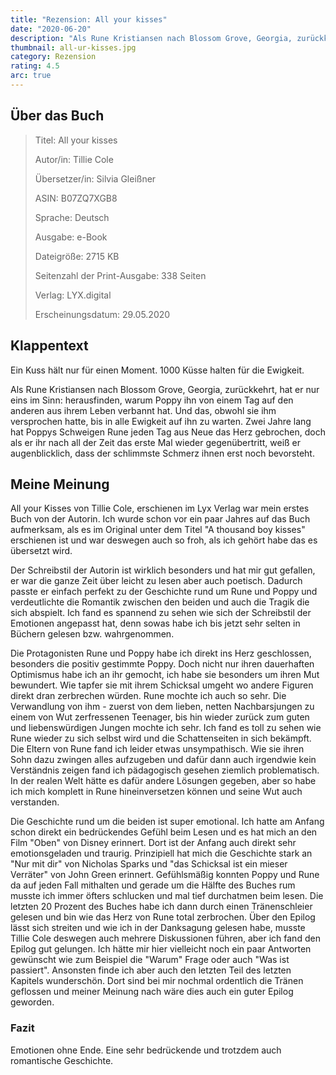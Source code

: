 ```yaml
---
title: "Rezension: All your kisses"
date: "2020-06-20"
description: "Als Rune Kristiansen nach Blossom Grove, Georgia, zurückkehrt, hat er nur eins im Sinn: herausfinden, warum Poppy ihn von einem Tag auf den anderen aus ihrem Leben verbannt hat. Und das, obwohl sie ihm versprochen hatte, bis in alle Ewigkeit auf ihn zu warten. Zwei Jahre lang hat Poppys Schweigen Rune jeden Tag aus Neue das Herz gebrochen, doch als er ihr nach all der Zeit das erste Mal wieder gegenübertritt, weiß er augenblicklich, dass der schlimmste Schmerz ihnen erst noch bevorsteht."
thumbnail: all-ur-kisses.jpg
category: Rezension
rating: 4.5
arc: true
---
```


## Über das Buch
> Titel: All your kisses
> 
> Autor/in: Tillie Cole
> 
> Übersetzer/in: Silvia Gleißner
> 
> ASIN: B07ZQ7XGB8
> 
> Sprache: Deutsch
> 
> Ausgabe: e-Book
> 
> Dateigröße: 2715 KB
> 
> Seitenzahl der Print-Ausgabe: 338 Seiten
> 
> Verlag: LYX.digital
> 
> Erscheinungsdatum: 29.05.2020

## Klappentext
Ein Kuss hält nur für einen Moment. 1000 Küsse halten für die Ewigkeit.

Als Rune Kristiansen nach Blossom Grove, Georgia, zurückkehrt, hat er nur eins im Sinn: herausfinden, warum Poppy ihn von einem Tag auf den anderen aus ihrem Leben verbannt hat. Und das, obwohl sie ihm versprochen hatte, bis in alle Ewigkeit auf ihn zu warten. Zwei Jahre lang hat Poppys Schweigen Rune jeden Tag aus Neue das Herz gebrochen, doch als er ihr nach all der Zeit das erste Mal wieder gegenübertritt, weiß er augenblicklich, dass der schlimmste Schmerz ihnen erst noch bevorsteht.

## Meine Meinung
All your Kisses von Tillie Cole, erschienen im Lyx Verlag war mein erstes Buch von der Autorin. Ich wurde schon vor ein paar Jahres auf das Buch aufmerksam, als es im Original unter dem Titel "A thousand boy kisses" erschienen ist und war deswegen auch so froh, als ich gehört habe das es übersetzt wird.

Der Schreibstil der Autorin ist wirklich besonders und hat mir gut gefallen, er war die ganze Zeit über leicht zu lesen aber auch poetisch. Dadurch passte er einfach perfekt zu der Geschichte rund um Rune und Poppy und verdeutlichte die Romantik zwischen den beiden und auch die Tragik die sich abspielt. Ich fand es spannend zu sehen wie sich der Schreibstil der Emotionen angepasst hat, denn sowas habe ich bis jetzt sehr selten in Büchern gelesen bzw. wahrgenommen.

Die Protagonisten Rune und Poppy habe ich direkt ins Herz geschlossen, besonders die positiv gestimmte Poppy. Doch nicht nur ihren dauerhaften Optimismus habe ich an ihr gemocht, ich habe sie besonders um ihren Mut bewundert. Wie tapfer sie mit ihrem Schicksal umgeht wo andere Figuren direkt dran zerbrechen würden. Rune mochte ich auch so sehr. Die Verwandlung von ihm - zuerst von dem lieben, netten Nachbarsjungen zu einem von Wut zerfressenen Teenager, bis hin wieder zurück zum guten und liebenswürdigen Jungen mochte ich sehr. Ich fand es toll zu sehen wie Rune wieder zu sich selbst wird und die Schattenseiten in sich bekämpft. Die Eltern von Rune fand ich leider etwas unsympathisch. Wie sie ihren Sohn dazu zwingen alles aufzugeben und dafür dann auch irgendwie kein Verständnis zeigen fand ich pädagogisch gesehen ziemlich problematisch. In der realen Welt hätte es dafür andere Lösungen gegeben, aber so habe ich mich komplett in Rune hineinversetzen können und seine Wut auch verstanden.

Die Geschichte rund um die beiden ist super emotional. Ich hatte am Anfang schon direkt ein bedrückendes Gefühl beim Lesen und es hat mich an den Film "Oben" von Disney erinnert. Dort ist der Anfang auch direkt sehr emotionsgeladen und traurig. Prinzipiell hat mich die Geschichte stark an "Nur mit dir" von Nicholas Sparks und "das Schicksal ist ein mieser Verräter" von John Green erinnert. Gefühlsmäßig konnten Poppy und Rune da auf jeden Fall mithalten und gerade um die Hälfte des Buches rum musste ich immer öfters schlucken und mal tief durchatmen beim lesen. Die letzten 20 Prozent des Buches habe ich dann durch einen Tränenschleier gelesen und bin wie das Herz von Rune total zerbrochen. Über den Epilog lässt sich streiten und wie ich in der Danksagung gelesen habe, musste Tillie Cole deswegen auch mehrere Diskussionen führen, aber ich fand den Epilog gut gelungen. Ich hätte mir hier vielleicht noch ein paar Antworten gewünscht wie zum Beispiel die "Warum" Frage oder auch "Was ist passiert". Ansonsten finde ich aber auch den letzten Teil des letzten Kapitels wunderschön. Dort sind bei mir nochmal ordentlich die Tränen geflossen und meiner Meinung nach wäre dies auch ein guter Epilog geworden.

### Fazit
Emotionen ohne Ende. Eine sehr bedrückende und trotzdem auch romantische Geschichte.

